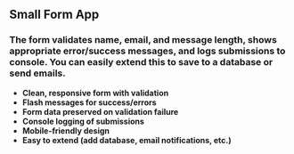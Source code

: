 ## Small Form App
### The form validates name, email, and message length, shows appropriate error/success messages, and logs submissions to console. You can easily extend this to save to a database or send emails.

- **Clean, responsive form with validation**
- **Flash messages for success/errors**
- **Form data preserved on validation failure**
- **Console logging of submissions**
- **Mobile-friendly design**
- **Easy to extend (add database, email notifications, etc.)**
